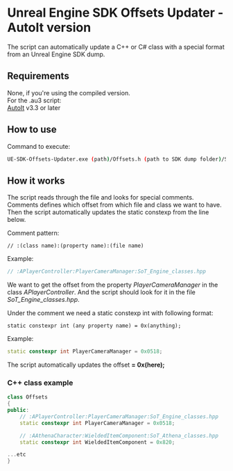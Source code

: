 # Unreal Engine SDK Offsets Updater - AutoIt version
The script can automatically update a C++ or C# class with a special format from an Unreal Engine SDK dump.

## Requirements
None, if you're using the compiled version.  
For the .au3 script:  
[AutoIt](https://www.autoitscript.com/site/autoit/downloads/) v3.3 or later

## How to use
Command to execute:
```bash
UE-SDK-Offsets-Updater.exe (path)/Offsets.h (path to SDK dump folder)/SDK
```
## How it works
The script reads through the file and looks for special comments. Comments defines which offset from which file and class we want to have. Then the script automatically updates the static constexp from the line below.  

Comment pattern:
```
// :(class name):(property name):(file name)
```
Example:
```cpp
// :APlayerController:PlayerCameraManager:SoT_Engine_classes.hpp
```
We want to get the offset from the property *PlayerCameraManager* in the class *APlayerController*. And the script should look for it in the file *SoT_Engine_classes.hpp*.  

Under the comment we need a static constexp int with following format:
```
static constexpr int (any property name) = 0x(anything);
```
Example:
```cpp
static constexpr int PlayerCameraManager = 0x0518;
```

The script automatically updates the offset **= 0x(here);**

### C++ class example

```cpp
class Offsets
{
public:
	// :APlayerController:PlayerCameraManager:SoT_Engine_classes.hpp
	static constexpr int PlayerCameraManager = 0x0518;

	// :AAthenaCharacter:WieldedItemComponent:SoT_Athena_classes.hpp
	static constexpr int WieldedItemComponent = 0x820;

...etc
}
```
